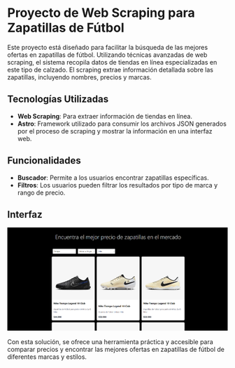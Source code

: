 # Proyecto de Web Scraping para Zapatillas de Fútbol

Este proyecto está diseñado para facilitar la búsqueda de las mejores ofertas en zapatillas de fútbol. Utilizando técnicas avanzadas de web scraping, el sistema recopila datos de tiendas en línea especializadas en este tipo de calzado. El scraping extrae información detallada sobre las zapatillas, incluyendo nombres, precios y marcas.

## Tecnologías Utilizadas

- **Web Scraping**: Para extraer información de tiendas en línea.
- **Astro**: Framework utilizado para consumir los archivos JSON generados por el proceso de scraping y mostrar la información en una interfaz web.

## Funcionalidades

- **Buscador**: Permite a los usuarios encontrar zapatillas específicas.
- **Filtros**: Los usuarios pueden filtrar los resultados por tipo de marca y rango de precio.

## Interfaz

![Interfaz](src/img/example.png)

Con esta solución, se ofrece una herramienta práctica y accesible para comparar precios y encontrar las mejores ofertas en zapatillas de fútbol de diferentes marcas y estilos.
